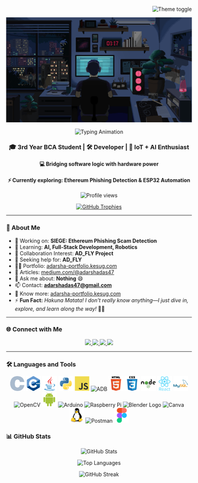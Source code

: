 <!-- ✨ Adarsha Das GitHub Profile README -->

<!-- 🌗 Theme Toggle Button (Bulb) -->
<p align="right">
  <picture>
    <source srcset="https://img.shields.io/badge/Theme-Light-yellow?style=for-the-badge&logo=javascript&logoColor=black" media="(prefers-color-scheme: dark)">
    <img src="https://img.shields.io/badge/Theme-Dark-blue?style=for-the-badge&logo=github&logoColor=white" alt="Theme toggle" />
  </picture>
</p>

<!-- 🎬 GIF HEADER -->
<p align="center">
  <img src="assets/images/codeing_space.gif" alt="coding gif" width="600" />
</p>

<!-- 👋 INTRO -->

<p align="center">
  <img src="https://readme-typing-svg.herokuapp.com?font=Fira+Code&weight=700&size=36&duration=3000&pause=1000&color=00FFFF&center=true&vCenter=true&width=600&lines=Hi+👋%2C+I'm+Adarsha" alt="Typing Animation" />
</p>

<!--<h1 align="center">Hi 👋, I'm Adarsha</h1> -->
<h3 align="center">🎓 3rd Year BCA Student | 🛠️ Developer | 📡 IoT + AI Enthusiast</h3>
<h4 align="center">💻 Bridging software logic with hardware power</h4>
<h4 align="center">⚡ Currently exploring: Ethereum Phishing Detection & ESP32 Automation</h4>

<!-- 👁️ Profile Views -->
<p align="center">
  <img src="https://komarev.com/ghpvc/?username=ideal24&label=Profile%20views&color=0e75b6&style=flat" alt="Profile views" />
</p>

<!-- 🏆 GitHub Trophies -->
<p align="center">
  <a href="https://github.com/ryo-ma/github-profile-trophy">
    <img src="https://github-profile-trophy.vercel.app/?username=ideal24&theme=dracula&margin-w=15&margin-h=15&animation=slideIn" alt="GitHub Trophies" />
  </a>
</p>

---

### 🚀 About Me

- 🔭 Working on: **SIEGE: Ethereum Phishing Scam Detection**
- 🌱 Learning: **AI, Full-Stack Development, Robotics**
- 👯 Collaboration Interest: **AD_FLY Project**
- 🤝 Seeking help for: **AD_FLY**
- 👨‍💻 Portfolio: [adarsha-portfolio.kesug.com](https://adarsha-portfolio.kesug.com/)
- 📝 Articles: [medium.com/@adarshadas47](https://medium.com/@adarshadas47)
- 💬 Ask me about: **Nothing** 😄
- 📫 Contact: **adarshadas47@gmail.com**
- 📄 Know more: [adarsha-portfolio.kesug.com](https://adarsha-portfolio.kesug.com/)
- ⚡ **Fun Fact:** *Hakuna Matata! I don't really know anything—I just dive in, explore, and learn along the way!* 🌊🧠

---

### 🌐 Connect with Me

<p align="center">
  <a href="https://linkedin.com/in/adarsha%20das" target="_blank">
    <img src="https://img.shields.io/badge/-LinkedIn-blue?style=for-the-badge&logo=linkedin&logoColor=white" />
  </a>
  <a href="https://fb.com/adarsha%20das" target="_blank">
    <img src="https://img.shields.io/badge/-Facebook-1877F2?style=for-the-badge&logo=facebook&logoColor=white" />
  </a>
  <a href="https://instagram.com/adarsha_d0s" target="_blank">
    <img src="https://img.shields.io/badge/-Instagram-E4405F?style=for-the-badge&logo=instagram&logoColor=white" />
  </a>
  <a href="https://medium.com/@adarshadas47" target="_blank">
    <img src="https://img.shields.io/badge/-Medium-000000?style=for-the-badge&logo=medium&logoColor=white" />
  </a>
</p>

---

### 🛠️ Languages and Tools

<p align="center">

  <!-- 💻 Programming Languages -->
  <img src="https://raw.githubusercontent.com/devicons/devicon/master/icons/c/c-original.svg" alt="C" width="40" height="40" />
  <img src="https://raw.githubusercontent.com/devicons/devicon/master/icons/cplusplus/cplusplus-original.svg" alt="C++" width="40" height="40" />
  <img src="https://raw.githubusercontent.com/devicons/devicon/master/icons/java/java-original.svg" alt="Java" width="40" height="40" />
  <img src="https://raw.githubusercontent.com/devicons/devicon/master/icons/python/python-original.svg" alt="Python" width="40" height="40" />
  <img src="https://raw.githubusercontent.com/devicons/devicon/master/icons/javascript/javascript-original.svg" alt="JavaScript" width="40" height="40" />
  <img src="https://img.icons8.com/fluency/48/console.png" alt="ADB" width="40" height="40" />

  <!-- 🌐 Web Development -->
  <img src="https://raw.githubusercontent.com/devicons/devicon/master/icons/html5/html5-original-wordmark.svg" alt="HTML5" width="40" height="40" />
  <img src="https://raw.githubusercontent.com/devicons/devicon/master/icons/css3/css3-original-wordmark.svg" alt="CSS3" width="40" height="40" />
  <img src="https://raw.githubusercontent.com/devicons/devicon/master/icons/nodejs/nodejs-original-wordmark.svg" alt="Node.js" width="40" height="40" />
  <img src="https://raw.githubusercontent.com/devicons/devicon/master/icons/react/react-original-wordmark.svg" alt="React" width="40" height="40" />
  <img src="https://raw.githubusercontent.com/devicons/devicon/master/icons/mysql/mysql-original-wordmark.svg" alt="MySQL" width="40" height="40" />

  <!-- 🤖 AI / ML / Vision -->
  <img src="https://www.vectorlogo.zone/logos/opencv/opencv-icon.svg" alt="OpenCV" width="40" height="40" />


  <!-- 📱 Mobile & IoT -->
  <img src="https://raw.githubusercontent.com/devicons/devicon/master/icons/android/android-original.svg" alt="Android" width="40" height="40" />
  <img src="https://cdn.worldvectorlogo.com/logos/arduino-1.svg" alt="Arduino" width="40" height="40" />
  <img src="https://upload.wikimedia.org/wikipedia/en/c/cb/Raspberry_Pi_Logo.svg" alt="Raspberry Pi" width="40" height="40" />


  <!-- 🛠️ CAD & Design -->
  
 <img src="https://upload.wikimedia.org/wikipedia/commons/0/0c/Blender_logo_no_text.svg" alt="Blender Logo" width="60" height="60" />
<img src="https://cdn.jsdelivr.net/gh/devicons/devicon/icons/canva/canva-original.svg" alt="Canva" width="40" height="40" />


  <!-- 🔧 Tools & Platforms -->
  <img src="https://raw.githubusercontent.com/devicons/devicon/master/icons/linux/linux-original.svg" alt="Linux" width="40" height="40" />
  <img src="https://www.vectorlogo.zone/logos/getpostman/getpostman-icon.svg" alt="Postman" width="40" height="40" />
  <img src="https://raw.githubusercontent.com/devicons/devicon/master/icons/figma/figma-original.svg" alt="Figma" width="40" height="40" />
</p>


### 📊 GitHub Stats

<p align="center">
  <img src="https://github-readme-stats.vercel.app/api?username=ideal24&show_icons=true&theme=tokyonight" alt="GitHub Stats" />
</p>

<p align="center">
  <img src="https://github-readme-stats.vercel.app/api/top-langs/?username=ideal24&layout=compact&theme=tokyonight" alt="Top Languages" />
</p>

<p align="center">
  <img src="https://streak-stats.demolab.com?user=ideal24&theme=tokyonight" alt="GitHub Streak" />
</p>

